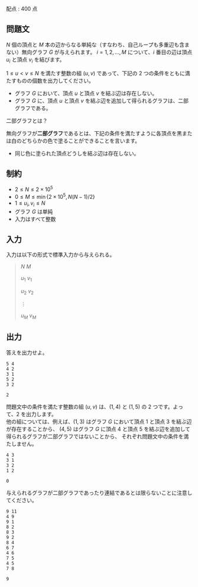 配点 : $400$ 点

## 問題文

$N$ 個の頂点と $M$ 本の辺からなる単純な（すなわち、自己ループも多重辺も含まない）無向グラフ $G$ が与えられます。
$i = 1, 2, \ldots, M$ について、$i$ 番目の辺は頂点 $u_i$ と頂点 $v_i$ を結びます。

$1 \leq u \lt v \leq N$ を満たす整数の組 $(u, v)$ であって、下記の $2$ つの条件をともに満たすものの個数を出力してください。

- グラフ $G$ において、頂点 $u$ と頂点 $v$ を結ぶ辺は存在しない。
- グラフ $G$ に、頂点 $u$ と頂点 $v$ を結ぶ辺を追加して得られるグラフは、二部グラフである。

 二部グラフとは？

無向グラフが**二部グラフ**であるとは、下記の条件を満たすように各頂点を黒または白のどちらかの色で塗ることができることを言います。

- 同じ色に塗られた頂点どうしを結ぶ辺は存在しない。

## 制約

- $2 \leq N \leq 2 \times 10^5$
- $0 \leq M \leq \min \lbrace 2 \times 10^5, N(N-1)/2 \rbrace$
- $1 \leq u_i, v_i \leq N$
- グラフ $G$ は単純
- 入力はすべて整数

## 入力

入力は以下の形式で標準入力から与えられる。

> $N$ $M$
> 
> $u_1$ $v_1$
> 
> $u_2$ $v_2$
> 
> $\vdots$
> 
> $u_M$ $v_M$

## 出力

答えを出力せよ。

```input1
5 4
4 2
3 1
5 2
3 2
```

```output1
2
```

問題文中の条件を満たす整数の組 $(u, v)$ は、$(1, 4)$ と $(1, 5)$ の $2$ つです。よって、$2$ を出力します。<br>
他の組については、例えば、$(1, 3)$ はグラフ $G$ において頂点 $1$ と頂点 $3$ を結ぶ辺が存在することから、
$(4, 5)$ はグラフ $G$ に頂点 $4$ と頂点 $5$ を結ぶ辺を追加して得られるグラフが二部グラフではないことから、
それぞれ問題文中の条件を満たしません。

```input2
4 3
3 1
3 2
1 2
```

```output2
0
```

与えられるグラフが二部グラフであったり連結であるとは限らないことに注意してください。

```input3
9 11
4 9
9 1
8 2
8 3
9 2
8 4
6 7
4 6
7 5
4 5
7 8
```

```output3
9
```